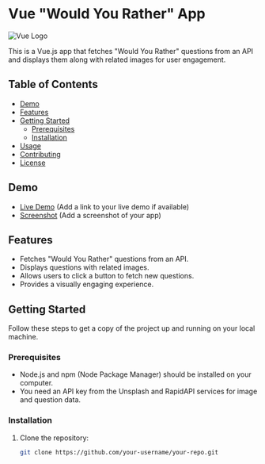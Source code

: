 # Vue "Would You Rather" App

![Vue Logo](https://vuejs.org/images/logo.png)

This is a Vue.js app that fetches "Would You Rather" questions from an API and displays them along with related images for user engagement.

## Table of Contents

- [Demo](#demo)
- [Features](#features)
- [Getting Started](#getting-started)
  - [Prerequisites](#prerequisites)
  - [Installation](#installation)
- [Usage](#usage)
- [Contributing](#contributing)
- [License](#license)

## Demo

- [Live Demo](#) (Add a link to your live demo if available)
- [Screenshot](#) (Add a screenshot of your app)

## Features

- Fetches "Would You Rather" questions from an API.
- Displays questions with related images.
- Allows users to click a button to fetch new questions.
- Provides a visually engaging experience.

## Getting Started

Follow these steps to get a copy of the project up and running on your local machine.

### Prerequisites

- Node.js and npm (Node Package Manager) should be installed on your computer.
- You need an API key from the Unsplash and RapidAPI services for image and question data.

### Installation

1. Clone the repository:
   ```sh
   git clone https://github.com/your-username/your-repo.git
